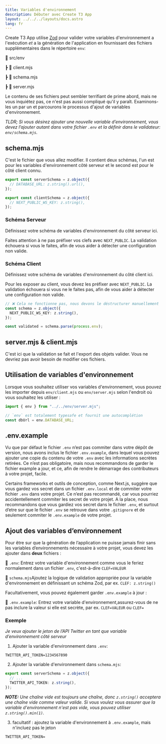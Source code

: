 ```yaml
---
title: Variables d'environnement
description: Débuter avec Create T3 App
layout: ../../../layouts/docs.astro
lang: fr
---
```


Create T3 App utilise [Zod](https://github.com/colinhacks/zod) pour valider votre variables d'environnement a l'exécution _et_ a la génération de l'application en fournissant des fichiers supplémentaires dans le répertoire `env`:

📁 src/env

┣ 📄 client.mjs

┣ 📄 schema.mjs

┣ 📄 server.mjs

Le contenu de ses fichiers peut sembler terrifiant de prime abord, mais ne vous inquiétez pas, ce n'est pas aussi compliqué qu'il y paraît.
Examinons-les un par un et parcourons le processus d'ajout de variables d'environnement.

_TLDR; Si vous désirez ajouter une nouvelle variable d’environnement, vous devez l’ajouter autant dans votre fichier `.env` et la définir dans le validateur: `env/schema.mjs`._

## schema.mjs

C'est le fichier que vous allez modifier. Il contient deux schémas, l'un est pour les variables d'environnement côté serveur et le second est pour le côté client connu.

```ts:env/schema.mjs
export const serverSchema = z.object({
  // DATABASE_URL: z.string().url(),
});

export const clientSchema = z.object({
  // NEXT_PUBLIC_WS_KEY: z.string(),
});
```

### Schéma Serveur

Définissez votre schéma de variables d'environnement du côté serveur ici.

Faites attention à ne pas préfixer vos clefs avec `NEXT_PUBLIC`. La validation échouera si vous le faites, afin de vous aider à détecter une configuration non valide.

### Schéma Client

Définissez votre schéma de variables d'environnement du côté client ici.

Pour les exposer au client, vous devez les préfixer avec `NEXT_PUBLIC`. La validation échouera si vous ne le faites pas, afin de vous aider à détecter une configuration non valide.

```ts
// ❌ Cela ne fonctionne pas, nous devons le déstructurer manuellement
const schema = z.object({
  NEXT_PUBLIC_WS_KEY: z.string(),
});

const validated = schema.parse(process.env);
```

## server.mjs & client.mjs

C'est ici que la validation se fait et l'export des objets valider. Vous ne devriez pas avoir besoin de modifier ces fichiers.

## Utilisation de variables d'environnement

Lorsque vous souhaitez utiliser vos variables d'environnement, vous pouvez les importer depuis `env/client.mjs` ou `env/server.mjs` selon l'endroit où vous souhaitez les utiliser :

```ts:pages/api/hello.ts
import { env } from "../../env/server.mjs";

// `env` est totalement typesafe et fournit une autocomplétion
const dbUrl = env.DATABASE_URL;
```

## .env.example

Vu que par défaut le fichier `.env` n’est pas commiter dans votre dépôt de version, nous avons inclus le fichier `.env.example`, dans lequel vous pouvez ajouter une copie du contenu de votre `.env` avec les informations secrètes retirées. Ce n’est pas obligatoire, mais nous recommandons de garder le fichier example a jour, et ce, afin de rendre le démarrage des contributeurs à votre projet, facile.

Certains frameworks et outils de conception, comme Next.js, suggère que vous gardez vos secret dans un fichier `.env.local` et de commiter votre fichier `.env` dans votre projet. Ce n’est pas recommandé, car vous pourriez accidentellement commiter les secret de votre projet. A la place, nous recommandons que vous gardiez vos secret dans le fichier `.env`, et surtout d’etre sur que le fichier `.env` se retrouve dans votre `.gitignore` et de seulement commiter le `.env.example` de votre projet.

## Ajout des variables d’environnement

Pour être sur que la génération de l’application ne puisse jamais finir sans les variables d’environnements nécessaire à votre projet, vous devez les ajouter dans **deux** fichiers :

📄 `.env`: Entrez votre variable d'environnement comme vous le feriez normalement dans un fichier `.env`, c'est-à-dire `CLEF=VALEUR`

📄 `schema.mjs`Ajoutez la logique de validation appropriée pour la variable d'environnement en définissant un schéma Zod, par ex. `CLEF: z.string()`

Facultativement, vous pouvez également garder `.env.example` à jour :

📄 `.env.example`: Entrez votre variable d'environnement,assurez-vous de ne pas inclure la valeur si elle est secrète, par ex. `CLEF=VALEUR` ou `CLEF=`

### Exemple

_Je veux ajouter le jeton de l’API Twitter en tant que variable d’environnement côté serveur_

1. Ajouter la variable d'environnement dans `.env`:

```
TWITTER_API_TOKEN=1234567890
```

2. Ajouter la variable d'environnement dans `schema.mjs`:

```ts
export const serverSchema = z.object({
  // ...
  TWITTER_API_TOKEN: z.string(),
});
```

_**NOTE:** Une chaîne vide est toujours une chaîne, donc `z.string()` acceptera une chaîne vide comme valeur valide. Si vous voulez vous assurer que la variable d'environnement n'est pas vide, vous pouvez utiliser `z.string().min(1)`._

3. facultatif : ajoutez la variable d'environnement à `.env.example`, mais n'incluez pas le jeton

```
TWITTER_API_TOKEN=
```
